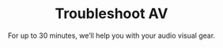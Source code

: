 ---
sort_key: 30
category_sort_key: 4
layout: "sku"
id: troubleshoot-av-living-room
title: "Troubleshoot AV"
heading: "Troubleshoot AV"
subtitle: "For up to 30 minutes, we’ll help you with your audio visual gear."
category: "Home Entertainment"
category_description: "Services for TVs and Home Theatre devices."
features:
 - feature: "Features," - feature: "For up to 30 minutes, we’ll help you troubleshoot your audio-visual gear" - feature: "Choice of Setup or Education" - feature: "Cables are neatly arranged" - feature: "Clean up and remove packaging"
price: "99"
unit: "living room"
australia_only: "Yes"
---